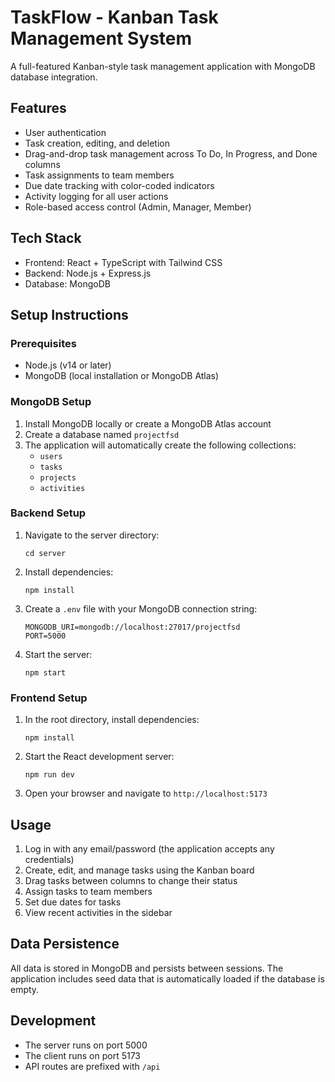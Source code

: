 
# TaskFlow - Kanban Task Management System

A full-featured Kanban-style task management application with MongoDB database integration.

## Features

- User authentication
- Task creation, editing, and deletion
- Drag-and-drop task management across To Do, In Progress, and Done columns
- Task assignments to team members
- Due date tracking with color-coded indicators
- Activity logging for all user actions
- Role-based access control (Admin, Manager, Member)

## Tech Stack

- Frontend: React + TypeScript with Tailwind CSS
- Backend: Node.js + Express.js
- Database: MongoDB

## Setup Instructions

### Prerequisites

- Node.js (v14 or later)
- MongoDB (local installation or MongoDB Atlas)

### MongoDB Setup

1. Install MongoDB locally or create a MongoDB Atlas account
2. Create a database named `projectfsd`
3. The application will automatically create the following collections:
   - `users`
   - `tasks`
   - `projects`
   - `activities`

### Backend Setup

1. Navigate to the server directory:
   ```
   cd server
   ```

2. Install dependencies:
   ```
   npm install
   ```

3. Create a `.env` file with your MongoDB connection string:
   ```
   MONGODB_URI=mongodb://localhost:27017/projectfsd
   PORT=5000
   ```

4. Start the server:
   ```
   npm start
   ```

### Frontend Setup

1. In the root directory, install dependencies:
   ```
   npm install
   ```

2. Start the React development server:
   ```
   npm run dev
   ```

3. Open your browser and navigate to `http://localhost:5173`

## Usage

1. Log in with any email/password (the application accepts any credentials)
2. Create, edit, and manage tasks using the Kanban board
3. Drag tasks between columns to change their status
4. Assign tasks to team members
5. Set due dates for tasks
6. View recent activities in the sidebar

## Data Persistence

All data is stored in MongoDB and persists between sessions. The application includes seed data that is automatically loaded if the database is empty.

## Development

- The server runs on port 5000
- The client runs on port 5173
- API routes are prefixed with `/api`
